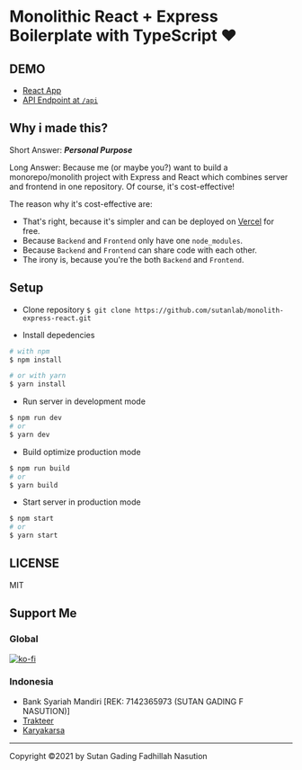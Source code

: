 # Monolithic React + Express Boilerplate with TypeScript ❤

## DEMO
- [React App](https://monolith-express-react.sutanlab.id)
- [API Endpoint at `/api`](https://monolith-express-react.sutanlab.id/api/voucher)

## Why i made this?
Short Answer: ***Personal Purpose***

Long Answer: Because me (or maybe you?) want to build a monorepo/monolith project with Express and React which combines server and frontend in one repository. Of course, it's cost-effective!

The reason why it's cost-effective are:
- That's right, because it's simpler and can be deployed on [Vercel](https://vercel.com) for free.
- Because `Backend` and `Frontend` only have one `node_modules`.
- Because `Backend` and `Frontend` can share code with each other.
- The irony is, because you're the both `Backend` and `Frontend`.

## Setup
- Clone repository `$ git clone https://github.com/sutanlab/monolith-express-react.git`

- Install depedencies
```bash
# with npm
$ npm install

# or with yarn
$ yarn install
```

- Run server in development mode
```bash
$ npm run dev
# or
$ yarn dev
```

- Build optimize production mode
```bash
$ npm run build
# or
$ yarn build
```

- Start server in production mode
```bash
$ npm start
# or
$ yarn start 
```

## LICENSE
MIT

## Support Me
### Global
[![ko-fi](https://www.ko-fi.com/img/githubbutton_sm.svg)](https://ko-fi.com/B0B71P7PB)
### Indonesia
- Bank Syariah Mandiri [REK: 7142365973 (SUTAN GADING F NASUTION)]
- [Trakteer](https://trakteer.id/sutanlab)
- [Karyakarsa](https://karyakarsa.com/sutanlab)

---

Copyright ©2021 by Sutan Gading Fadhillah Nasution
